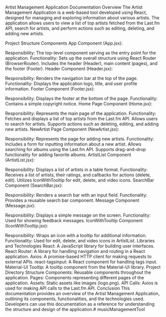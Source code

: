 Artist Management Application Documentation
Overview
The Artist Management Application is a web-based tool developed using React, designed for managing and exploring information about various artists. The application allows users to view a list of top artists fetched from the Last.fm API, search for artists, and perform actions such as editing, deleting, and adding new artists.

Project Structure
Components
App Component (App.jsx):

Responsibility: The top-level component serving as the entry point for the application.
Functionality:
Sets up the overall structure using React Router (BrowserRouter).
Includes the header (Header), main content (pages), and the footer (Footer).
Header Component (Header.jsx):

Responsibility: Renders the navigation bar at the top of the page.
Functionality:
Displays the application logo, title, and user profile information.
Footer Component (Footer.jsx):

Responsibility: Displays the footer at the bottom of the page.
Functionality:
Contains a simple copyright notice.
Home Page Component (Home.jsx):

Responsibility: Represents the main page of the application.
Functionality:
Fetches and displays a list of top artists from the Last.fm API.
Allows users to search for artists.
Supports actions such as deleting, editing, and adding new artists.
NewArtist Page Component (NewArtist.jsx):

Responsibility: Represents the page for adding new artists.
Functionality:
Includes a form for inputting information about a new artist.
Allows searching for albums using the Last.fm API.
Supports drag-and-drop functionality for adding favorite albums.
ArtistList Component (ArtistList.jsx):

Responsibility: Displays a list of artists in a table format.
Functionality:
Receives a list of artists, their ratings, and callbacks for actions (delete, edit).
Utilizes IconWithTooltip for edit, delete, and video icons.
SearchBar Component (SearchBar.jsx):

Responsibility: Renders a search bar with an input field.
Functionality:
Provides a reusable search bar component.
Message Component (Message.jsx):

Responsibility: Displays a simple message on the screen.
Functionality:
Used for showing feedback messages.
IconWithTooltip Component (IconWithTooltip.jsx):

Responsibility: Wraps an icon with a tooltip for additional information.
Functionality:
Used for edit, delete, and video icons in ArtistList.
Libraries and Technologies
React: A JavaScript library for building user interfaces.
React Router: A library for handling navigation and routing in a React application.
Axios: A promise-based HTTP client for making requests to external APIs.
react-tagsinput: A React component for handling tags input.
Material-UI Tooltip: A tooltip component from the Material-UI library.
Project Directory Structure
Components: Reusable components throughout the application.
Pages: Components representing different pages of the application.
Assets: Static assets like images (logo.png).
API Calls: Axios is used for making API calls to the Last.fm API.
Conclusion
This documentation provides an overview of the Artist Management Application, outlining its components, functionalities, and the technologies used. Developers can use this documentation as a reference for understanding the structure and design of the application.# musicManagementTool
